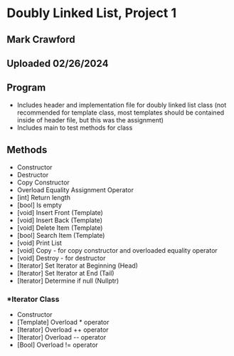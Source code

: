 # Doubly Linked List, Project 1
## Mark Crawford
## Uploaded 02/26/2024


## **Program**
- Includes header and implementation file for doubly linked list class (not recommended for template class, most templates should be contained inside of header file, but this was the assignment)
- Includes main to test methods for class


## **Methods**
- Constructor
- Destructor
- Copy Constructor
- Overload Equality Assignment Operator
- [int] Return length
- [bool] Is empty 
- [void] Insert Front (Template)
- [void] Insert Back (Template)
- [void] Delete Item (Template)
- [bool] Search Item (Template)
- [void] Print List
- [void] Copy - for copy constructor and overloaded equality operator
- [void] Destroy - for destructor
- [Iterator] Set Iterator at Beginning (Head)
- [Iterator] Set Iterator at End (Tail)
- [Iterator] Determine if null (Nullptr)

### ***Iterator Class**
- Constructor
- [Template] Overload * operator
- [Iterator] Overload ++ operator
- [Iterator] Overload -- operator
- [Bool] Overload != operator
  
